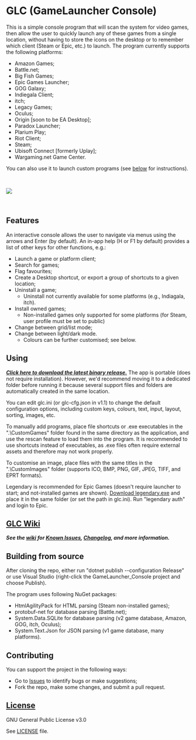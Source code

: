 # GLC (GameLauncher Console)

This is a simple console program that will scan the system for video games, then allow the user to quickly launch any of these games from a single location, without having to store the icons on the desktop or to remember which client (Steam or Epic, etc.) to launch. The program currently supports the following platforms:
- Amazon Games;
- Battle&period;net;
- Big Fish Games;
- Epic Games Launcher;
- GOG Galaxy;
- Indiegala Client;
- itch;
- Legacy Games;
- Oculus;
- Origin [soon to be EA Desktop];
- Paradox Launcher;
- Plarium Play;
- Riot Client;
- Steam;
- Ubisoft Connect [formerly Uplay];
- Wargaming.net Game Center.

You can also use it to launch custom programs (see [below](#Using) for instructions).

<br/>

![](GLConsole.gif)

<br/>

## Features
An interactive console allows the user to navigate via menus using the arrows and Enter (by default). An in-app help (H or F1 by default) provides a list of other keys for other functions, e.g.:
- Launch a game or platform client;
- Search for games;
- Flag favourites;
- Create a Desktop shortcut, or export a group of shortcuts to a given location;
- Uninstall a game;
  - Uninstall not currently available for some platforms (e.g., Indiagala, itch).
- Install owned games;
  - Non-installed games only supported for some platforms (for Steam, user profile must be set to public)
- Change between grid/list mode;
- Change between light/dark mode.
  - Colours can be further customised; see below.

## Using
***[Click here to download the latest binary release.](../../releases/latest/download/glc.exe)*** The app is portable (does not require installation). However, we'd recommend moving it to a dedicated folder before running it because several support files and folders are automatically created in the same location.

You can edit glc.ini (or glc-cfg.json in v1.1) to change the default configuration options, including custom keys, colours, text, input, layout, sorting, images, etc.

To manually add programs, place file shortcuts or .exe executables in the ".\CustomGames" folder found in the same directory as the application, and use the rescan feature to load them into the program. It is recommended to use shortcuts instead of executables, as .exe files often require external assets and therefore may not work properly.

To customise an image, place files with the same titles in the ".\CustomImages" folder (supports ICO, BMP, PNG, GIF, JPEG, TIFF, and EPRT formats).

Legendary is recommended for Epic Games (doesn't require launcher to start; and not-installed games are shown).  [Download legendary.exe](/derrod/legendary/releases/latest) and place it in the same folder (or set the path in glc.ini).  Run "legendary auth" and login to Epic.

## [GLC Wiki](../../wiki)
***See the [wiki](../../wiki) for [Known Issues](../../wiki/Known-Issues), [Changelog](../../wiki/Changelog), and more information.***

## Building from source
After cloning the repo, either run "dotnet publish --configuration Release" or use Visual Studio (right-click the GameLauncher_Console project and choose Publish).

The program uses following NuGet packages:
- HtmlAgilityPack for HTML parsing (Steam non-installed games);
- protobuf-net for database parsing (Battle.net);
- System.Data.SQLite for database parsing (v2 game database, Amazon, GOG, itch, Oculus);
- System.Text.Json for JSON parsing (v1 game database, many platforms).

## Contributing
You can support the project in the following ways:
- Go to [Issues](/Solaire/GLC/issues) to identify bugs or make suggestions;
- Fork the repo, make some changes, and submit a pull request.

## [License](LICENSE)
GNU General Public License v3.0

See [LICENSE](LICENSE) file.
